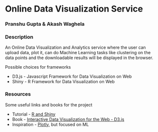 # Online Data Visualization Service
### Pranshu Gupta & Akash Waghela

### Description
An Online Data Visualization and Analytics service where the user can upload data, plot it,
can do Machine Learning tasks like clustering on the data points and the downloadable results will be displayed 
in the browser.

Possible choices for frameworks
* D3.js - Javascript Framework for Data Visualization on Web
* Shiny - R Framework for Data Visualization on Web

### Resources
Some useful links and books for the project
* Tutorial - [R and Shiny](http://shiny.rstudio.com/tutorial/)
* Book - [Interactive Data Visualization for the Web - D3.js](https://robot.bolink.org/ebooks/Interactive%20Data%20Visualization%20For%20The%20Web.pdf)
* Inspiration - [Plotly](https://plot.ly/), but focused on ML